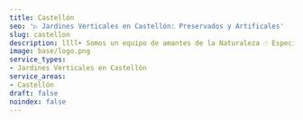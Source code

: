 ```yaml
---
title: Castellón
seo: '▷ Jardines Verticales en Castellón: Preservados y Artificales'
slug: castellon
description: llll➤ Somos un equipo de amantes de la Naturaleza ☝ Especializadas en Diseño de Interiores con Jardines Verticales en Castellón.
image: base/logo.png
service_types:
- Jardines Verticales en Castellón
service_areas:
- Castellón
draft: false
noindex: false
---
```

